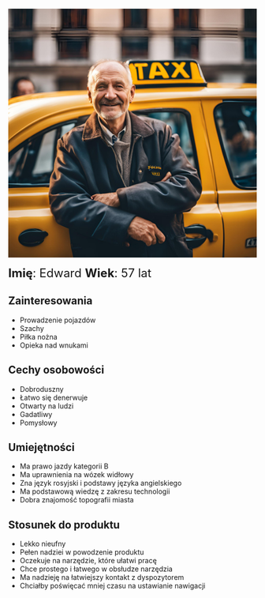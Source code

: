 ![Taksówkarz](./Zdjęcia/Taksówkarz.png)

<span style="font-size: 24px"> **Imię**: Edward </span>
<span style="font-size: 24px"> **Wiek**: 57 lat </span>

## Zainteresowania

* Prowadzenie pojazdów
* Szachy
* Piłka nożna
* Opieka nad wnukami

## Cechy osobowości

* Dobroduszny
* Łatwo się denerwuje
* Otwarty na ludzi
* Gadatliwy
* Pomysłowy

## Umiejętności

* Ma prawo jazdy kategorii B
* Ma uprawnienia na wózek widłowy
* Zna język rosyjski i podstawy języka angielskiego
* Ma podstawową wiedzę z zakresu technologii
* Dobra znajomość topografii miasta

## Stosunek do produktu

* Lekko nieufny
* Pełen nadziei w powodzenie produktu
* Oczekuje na narzędzie, które ułatwi pracę
* Chce prostego i łatwego w obsłudze narzędzia
* Ma nadzieję na łatwiejszy kontakt z dyspozytorem
* Chciałby poświęcać mniej czasu na ustawianie nawigacji